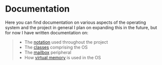 # Documentation

 Here you can find documentation on various aspects of the operating system and the project in general
 I plan on expanding this in the future, but for now I have written documentation on:

> - The [notation](notation.md) used throughout the project
> - The [classes](classes.md) comprising the OS
> - The [mailbox](mailbox.md) peripheral
> - How [virtual memory](virtual_memory.md) is used in the OS
